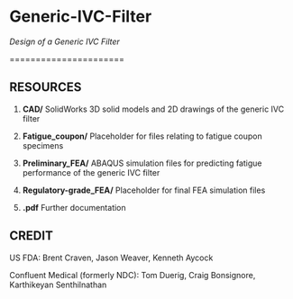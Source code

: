 # Generic-IVC-Filter
*Design of a Generic IVC Filter*

======================

RESOURCES
---------

1. **CAD/** SolidWorks 3D solid models and 2D drawings of the generic IVC filter

2. **Fatigue_coupon/** Placeholder for files relating to fatigue coupon specimens

3. **Preliminary_FEA/** ABAQUS simulation files for predicting fatigue performance of the generic IVC filter

4. **Regulatory-grade_FEA/** Placeholder for final FEA simulation files

5. **.pdf** Further documentation 


CREDIT
------
US FDA: Brent Craven, Jason Weaver, Kenneth Aycock

Confluent Medical (formerly NDC): Tom Duerig, Craig Bonsignore, Karthikeyan Senthilnathan
